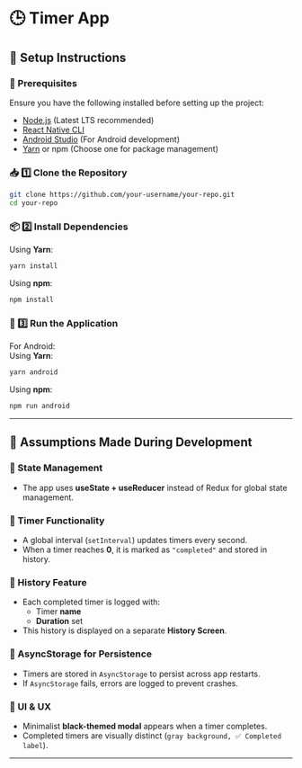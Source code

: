 # **🕒 Timer App**  

## **📌 Setup Instructions**  

### **🔧 Prerequisites**  
Ensure you have the following installed before setting up the project:  
- [Node.js](https://nodejs.org/) (Latest LTS recommended)  
- [React Native CLI](https://reactnative.dev/docs/environment-setup)  
- [Android Studio](https://developer.android.com/studio) (For Android development)  
- [Yarn](https://yarnpkg.com/) or npm (Choose one for package management)  

### **📥 1️⃣ Clone the Repository**  
```bash
git clone https://github.com/your-username/your-repo.git
cd your-repo
```

### **📦 2️⃣ Install Dependencies**  
Using **Yarn**:  
```bash
yarn install
```
Using **npm**:  
```bash
npm install
```

### **🚀 3️⃣ Run the Application**  
For Android:  
Using **Yarn**:  
```bash
yarn android
```
Using **npm**:  
```bash
npm run android
```

---

## **📌 Assumptions Made During Development**  

### **🔹 State Management**  
- The app uses **useState + useReducer** instead of Redux for global state management.  

### **🔹 Timer Functionality**  
- A global interval (`setInterval`) updates timers every second.  
- When a timer reaches **0**, it is marked as `"completed"` and stored in history.  

### **🔹 History Feature**  
- Each completed timer is logged with:  
  - Timer **name**  
  - **Duration** set  
- This history is displayed on a separate **History Screen**.  

### **🔹 AsyncStorage for Persistence**  
- Timers are stored in `AsyncStorage` to persist across app restarts.  
- If `AsyncStorage` fails, errors are logged to prevent crashes.  

### **🔹 UI & UX**  
- Minimalist **black-themed modal** appears when a timer completes.  
- Completed timers are visually distinct (`gray background, ✅ Completed label`).  

---
